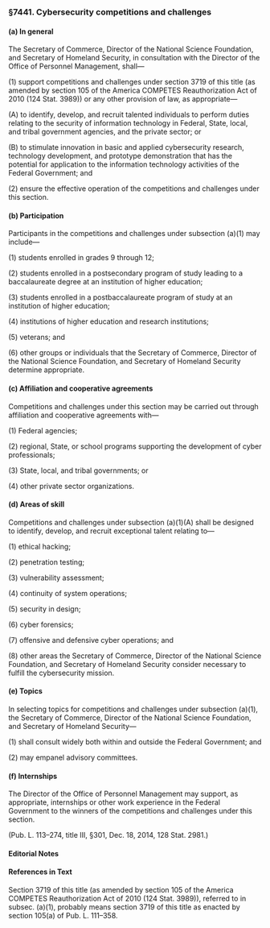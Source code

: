 ### §7441. Cybersecurity competitions and challenges ###

#### (a) In general ####

The Secretary of Commerce, Director of the National Science Foundation, and Secretary of Homeland Security, in consultation with the Director of the Office of Personnel Management, shall—

(1) support competitions and challenges under section 3719 of this title (as amended by section 105 of the America COMPETES Reauthorization Act of 2010 (124 Stat. 3989)) or any other provision of law, as appropriate—

(A) to identify, develop, and recruit talented individuals to perform duties relating to the security of information technology in Federal, State, local, and tribal government agencies, and the private sector; or

(B) to stimulate innovation in basic and applied cybersecurity research, technology development, and prototype demonstration that has the potential for application to the information technology activities of the Federal Government; and

(2) ensure the effective operation of the competitions and challenges under this section.

#### (b) Participation ####

Participants in the competitions and challenges under subsection (a)(1) may include—

(1) students enrolled in grades 9 through 12;

(2) students enrolled in a postsecondary program of study leading to a baccalaureate degree at an institution of higher education;

(3) students enrolled in a postbaccalaureate program of study at an institution of higher education;

(4) institutions of higher education and research institutions;

(5) veterans; and

(6) other groups or individuals that the Secretary of Commerce, Director of the National Science Foundation, and Secretary of Homeland Security determine appropriate.

#### (c) Affiliation and cooperative agreements ####

Competitions and challenges under this section may be carried out through affiliation and cooperative agreements with—

(1) Federal agencies;

(2) regional, State, or school programs supporting the development of cyber professionals;

(3) State, local, and tribal governments; or

(4) other private sector organizations.

#### (d) Areas of skill ####

Competitions and challenges under subsection (a)(1)(A) shall be designed to identify, develop, and recruit exceptional talent relating to—

(1) ethical hacking;

(2) penetration testing;

(3) vulnerability assessment;

(4) continuity of system operations;

(5) security in design;

(6) cyber forensics;

(7) offensive and defensive cyber operations; and

(8) other areas the Secretary of Commerce, Director of the National Science Foundation, and Secretary of Homeland Security consider necessary to fulfill the cybersecurity mission.

#### (e) Topics ####

In selecting topics for competitions and challenges under subsection (a)(1), the Secretary of Commerce, Director of the National Science Foundation, and Secretary of Homeland Security—

(1) shall consult widely both within and outside the Federal Government; and

(2) may empanel advisory committees.

#### (f) Internships ####

The Director of the Office of Personnel Management may support, as appropriate, internships or other work experience in the Federal Government to the winners of the competitions and challenges under this section.

(Pub. L. 113–274, title III, §301, Dec. 18, 2014, 128 Stat. 2981.)

#### **Editorial Notes** ####

#### References in Text ####

Section 3719 of this title (as amended by section 105 of the America COMPETES Reauthorization Act of 2010 (124 Stat. 3989)), referred to in subsec. (a)(1), probably means section 3719 of this title as enacted by section 105(a) of Pub. L. 111–358.